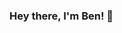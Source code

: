 ### Hey there, I'm Ben! 👋

<!--
**benzelcurry/benzelcurry** is a ✨ _special_ ✨ repository because its `README.md` (this file) appears on your GitHub profile.

Here are some ideas to get you started:

- 🔭 I’m currently working on full stack applications and experimenting with different technologies.
- 🌱 I’m currently learning TypeScript and SQL.
- 👯 I’m looking to collaborate on any projects in order to foster my development skills and demonstrate my teamwork abilities.
- 💬 Ask me about my interest in programming!
- 📫 How to reach me: Send me an email at benawhiting@gmail.com (preferred) or send me a message on [LinkedIn](https://www.linkedin.com/in/ben-whiting-563526207/)
- 😄 Pronouns: he/him
- ⚡ Fun fact: I speak Spanish at a conversational level, and am interested in learning more languages (both spoken and programmed)!
-->
